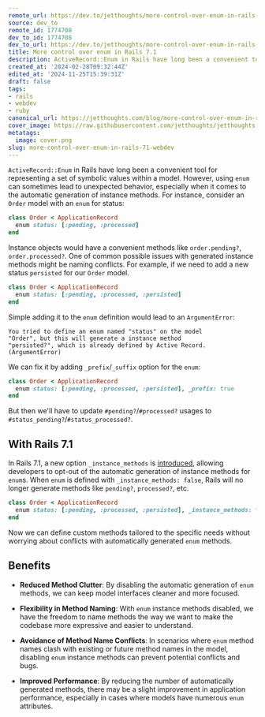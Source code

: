 ```yaml
---
remote_url: https://dev.to/jetthoughts/more-control-over-enum-in-rails-71-28b6
source: dev_to
remote_id: 1774708
dev_to_id: 1774708
dev_to_url: https://dev.to/jetthoughts/more-control-over-enum-in-rails-71-28b6
title: More control over enum in Rails 7.1
description: ActiveRecord::Enum in Rails have long been a convenient tool for representing a set of symbolic...
created_at: '2024-02-28T09:32:44Z'
edited_at: '2024-11-25T15:39:31Z'
draft: false
tags:
- rails
- webdev
- ruby
canonical_url: https://jetthoughts.com/blog/more-control-over-enum-in-rails-71-webdev/
cover_image: https://raw.githubusercontent.com/jetthoughts/jetthoughts.github.io/master/content/blog/more-control-over-enum-in-rails-71-webdev/cover.png
metatags:
  image: cover.png
slug: more-control-over-enum-in-rails-71-webdev
---
```

`ActiveRecord::Enum` in Rails have long been a convenient tool for representing a set of symbolic values within a model. However, using `enum` can sometimes lead to unexpected behavior, especially when it comes to the automatic generation of instance methods. 
For instance, consider an `Order` model with an `enum` for status:

```ruby
class Order < ApplicationRecord
  enum status: [:pending, :processed]
end
```

Instance objects would have a convenient methods like `order.pending?`, `order.processed?`. 
One of common possible issues with generated instance methods might be naming conflicts. For example, if we need to add a new status `persisted` for our `Order` model.
```ruby 
class Order < ApplicationRecord
  enum status: [:pending, :processed, :persisted]
end
```
Simple adding it to the `enum` definition would lead to an `ArgumentError`:
```
You tried to define an enum named "status" on the model
"Order", but this will generate a instance method
"persisted?", which is already defined by Active Record.
(ArgumentError)
```
We can fix it by adding `_prefix`/`_suffix` option for the `enum`:
```ruby
class Order < ApplicationRecord
  enum status: [:pending, :processed, :persisted], _prefix: true
end
```
But then we'll have to update `#pending?`/`#processed?` usages to `#status_pending?`/`#status_processed?`.

## With Rails 7.1

In Rails 7.1, a new option `_instance_methods` is [introduced](https://github.com/rails/rails/pull/46490), allowing developers to opt-out of the automatic generation of instance methods for `enum`s. When `enum` is defined with  `_instance_methods: false`, Rails will no longer generate methods like `pending?`, `processed?`, etc.

```ruby
class Order < ApplicationRecord
  enum status: [:pending, :processed, :persisted], _instance_methods: false
end
```
Now we can define custom methods tailored to the specific needs without worrying about conflicts with automatically generated `enum` methods.

## Benefits
- **Reduced Method Clutter**: By disabling the automatic generation of `enum` methods, we can keep model interfaces cleaner and more focused.

- **Flexibility in Method Naming**: With `enum` instance methods disabled, we have the freedom to name methods the way we want to make the codebase more expressive and easier to understand.

- **Avoidance of Method Name Conflicts**: In scenarios where `enum` method names clash with existing or future method names in the model, disabling `enum` instance methods can prevent potential conflicts and bugs.

- **Improved Performance**: By reducing the number of automatically generated methods, there may be a slight improvement in application performance, especially in cases where models have numerous `enum` attributes.

